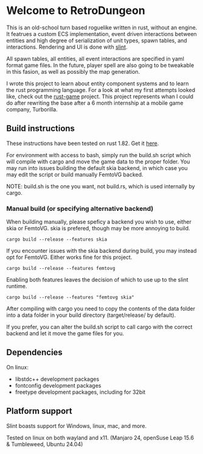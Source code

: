 # Welcome to RetroDungeon
This is an old-school turn based roguelike written in rust, without an engine. It featrues a custom ECS implementation, event driven interactions between entities and high degree of serialization of unit types, spawn tables, and interactions. Rendering and UI is done with [slint](https://github.com/slint-ui/slint).

All spawn tables, all entities, all event interactions are specified in yaml format game files. In the future, player spell are also going to be tweakable in this fasion, as well as possibly the map generation. 

I wrote this project to learn about entity component systems and to learn the rust programming language. For a look at what my first attempts looked like, check out the [rust-game](https://github.com/somantics/rust-game) project. This project represents whan I could do after rewriting the base after a 6 month internship at a mobile game company, Turborilla. 

## Build instructions
These instructions have been tested on rust 1.82. Get it [here](https://www.rust-lang.org/tools/install).

For environment with access to bash, simply run the build.sh script which will compile with cargo and move the game data to the proper folder. 
You may run into issues building the default skia backend, in which case you may edit the script or build manually FemtoVG backed. 

NOTE: build.sh is the one you want, not build.rs, which is used internally by cargo.

### Manual build (or specifying alternative backend)

When building manually, please speficy a backend you wish to use, either skia or FemtoVG. skia is prefered, though may be more annoying to build. 
```
cargo build --release --features skia
```

If you encounter issues with the skia backend during build, you may instead opt for FemtoVG. Either works fine for this project.
```
cargo build --release --features femtovg
```

Enabling both features leaves the decision of which to use up to the slint runtime. 
```
cargo build --release --features "femtovg skia"
```
After compiling with cargo you need to copy the contents of the data folder into a data folder in your build directory (target/release/ by default).

If you prefer, you can alter the build.sh script to call cargo with the correct backend and let it move the game files for you. 

## Dependencies
On linux:
- libstdc++ development packages
- fontconfig development packages
- freetype development packages, including for 32bit

## Platform support
Slint boasts support for Windows, linux, mac, and more. 

Tested on linux on both wayland and x11. (Manjaro 24, openSuse Leap 15.6 & Tumbleweed, Ubuntu 24.04) 
